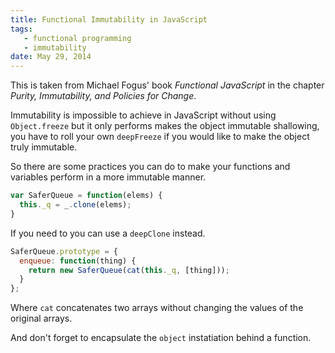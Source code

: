```yaml
---
title: Functional Immutability in JavaScript
tags: 
   - functional programming
   - immutability
date: May 29, 2014
---
```


This is taken from Michael Fogus' book *Functional JavaScript* in the chapter *Purity, Immutability, and Policies for Change*.

Immutability is impossible to achieve in JavaScript without using `Object.freeze` but it only performs makes the object immutable shallowing, you have to roll your own `deepFreeze` if you would like to make the object truly immutable.

So there are some practices you can do to make your functions and variables perform in a more immutable manner.

```javascript
var SaferQueue = function(elems) {
  this._q = _.clone(elems);
}
```

If you need to you can use a `deepClone` instead.

```javascript
SaferQueue.prototype = {
  enqueue: function(thing) {
    return new SaferQueue(cat(this._q, [thing]));
  }
};
```

Where `cat` concatenates two arrays without changing the values of the original arrays.

And don't forget to encapsulate the `object` instatiation behind a function.
